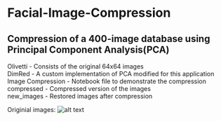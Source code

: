 # Facial-Image-Compression

## Compression of a 400-image database using Principal Component Analysis(PCA)

Olivetti - Consists of the original 64x64 images   
DimRed - A custom implementation of PCA modified for this application  
Image Compression - Notebook file to demonstrate the compression  
compressed - Compressed version of the images  
new_images - Restored images after compression  

Originial images:
![alt text](https://drive.google.com/open?id=1JgRGAzcskLHGGS9kKJov505BQHTnelP1)
